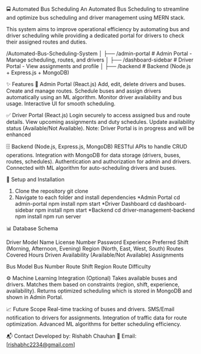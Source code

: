 🚍 Automated Bus Scheduling 
An Automated Bus Scheduling  to streamline and optimize bus scheduling and driver management using MERN stack.

This system aims to improve operational efficiency by automating bus and driver scheduling while providing a dedicated portal for drivers to check their assigned routes and duties.


/Automated-Bus-Scheduling-System
│
├── /admin-portal             # Admin Portal - Manage scheduling, routes, and drivers
│
├── /dashboard-sidebar        # Driver Portal - View assignments and profile
│
├── /backend  # Backend (Node.js + Express.js + MongoDB)

✨ Features
🛑 Admin Portal (React.js)
Add, edit, delete drivers and buses.
Create and manage routes.
Schedule buses and assign drivers automatically using an ML algorithm.
Monitor driver availability and bus usage.
Interactive UI for smooth scheduling.

✅ Driver Portal (React.js)
Login securely to access assigned bus and route details.
View upcoming assignments and duty schedules.
Update availability status (Available/Not Available).
Note: Driver Portal is in progress and will be enhanced

🗄️ Backend (Node.js, Express.js, MongoDB)
RESTful APIs to handle CRUD operations.
Integration with MongoDB for data storage (drivers, buses, routes, schedules).
Authentication and authorization for admin and drivers.
Connected with ML algorithm for auto-scheduling drivers and buses.

🔑 Setup and Installation
1. Clone the repository
git clone <repo url>
2. Navigate to each folder and install dependencies
*Admin Portal
cd admin-portal
npm install
npm start
*Driver Dashboard
cd dashboard-sidebar
npm install
npm start
*Backend
cd driver-management-backend
npm install
npm run server


📊 Database Schema

Driver Model
Name
License Number
Password
Experience
Preferred Shift (Morning, Afternoon, Evening)
Region (North, East, West, South)
Routes Covered
Hours Driven
Availability (Available/Not Available)
Assignments

Bus Model
Bus Number
Route
Shift
Region
Route Difficulty

⚙️ Machine Learning Integration (Optional)
Takes available buses and drivers.
Matches them based on constraints (region, shift, experience, availability).
Returns optimized scheduling which is stored in MongoDB and shown in Admin Portal.

📈 Future Scope
Real-time tracking of buses and drivers.
SMS/Email notification to drivers for assignments.
Integration of traffic data for route optimization.
Advanced ML algorithms for better scheduling efficiency.

📬 Contact
Developed by: Rishabh Chauhan
📧 Email: [rishabhc2234@gmail.com]

